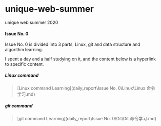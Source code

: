 # unique-web-summer
unique web summer 2020



#### Issue No. 0

Issue No. 0 is divided into 3 parts, Linux, git and data structure and algorithm learning.

I spent a day and a half studying on it, and the content below is a hyperlink to specific content.

##### Linux command

> [Linux command Learning](daily_report\Issue No. 0\Linux\Linux 命令学习.md)



##### git command 

> [git command Learning](daily_report\Issue No. 0\Git\Git 命令学习.md)